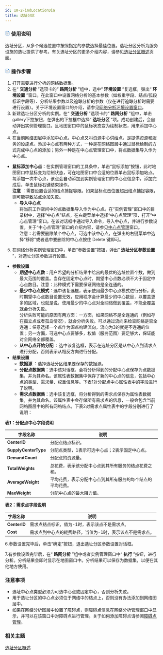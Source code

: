 ```yaml
---
id: 10-2FindLocationDia
title: 选址分区
---
```

### ![](../img/read.gif) 使用说明

选址分区，从多个候选位置中按照指定的参数选择最佳位置。选址分区分析为服务设施的选址提供了参考。有关选址分区的更多介绍内容，请参见[选址分区概述](10-1FindLocation)页面。

### ![](../img/read.gif) 操作步骤

1. 打开需要进行分析的网络数据集。
2. 在“ **交通分析** ”选项卡的“ **路网分析** ”组中，选中“ **环境设置** ”复选框，弹出“ **环境设置** ”窗口。在此窗口中设置网络分析的基本参数（如权重字段、结点/弧段标识字段等）、分析结果参数以及追踪分析的参数（仅在进行追踪分析时需要进行设置）。关于环境设置窗口的介绍，请参见[网络分析环境设置窗口](NetAnalystEnvironmentWIN)。
3. 新建选址分区分析的实例。在“ **交通分析** ”选项卡的“ **路网分析** ”组中，单击gallery下拉按钮，在弹出的下拉框中选择“ **选址分区** ”项。成功创建后，会自动弹出实例管理窗口。且地图窗口中的鼠标状态变为绘制状态，用来添加中心点。
4. 在当前网络图层中添加中心点。中心点又叫资源中心供给点，是提供资源和服务的设施点。添加中心点有两种方式，一种是在网络图层中通过鼠标绘制的方式完成中心点的添加；另外一种是在中心点管理窗口中，将点数据集导入作为中心点。 
  * **鼠标添加中心点**：在实例管理窗口的工具条中，单击“鼠标添加”按钮，此时地图窗口中鼠标变为绘制状态，可在地图窗口中合适的位置单击鼠标添加站点。每添加一次中心点，该点会自动添加到实例管理窗口的中心点信息中。添加完成后，单击鼠标右键结束操作。<br/>**注意** ：需要设置合适的结点捕捉容限。如果鼠标点击位置超出结点捕捉容限，则可能导致站点添加失败。
    * **导入中心点**<br/>将当前工作空间中的点数据集导入作为中心点。在“实例管理”窗口中的目录树中，选择“中心点”结点，在右键菜单中选择“中心点管理”项，打开“中心点管理”窗口。在该对话框中通过导入命令，导入中心点，并进行参数设置。关于“中心点管理”窗口的介绍内容，请参见[中心点管理](CentersManagement)窗口。<br/>注意：若需要删除某个中心点，可选中该中心点，在弹出的右键菜单中选择“移除”或者选中要删除的中心点按住 Delete 键即可。
5. 在网络分析实例管理窗口中，单击“参数设置”按钮，弹出“ **选址分区参数设置** ”，对选址分区参数进行设置。 
  * **参数设置**
    * **期望中心点数**：用户希望的分析结果中给出的最优的选址位置个数，做到最大范围的覆盖。当存在固定中心点时，期望中心点数必须不大于固定中心点数目。注意：此种模式下需要保证网络是全连通的。
    * **最少中心点模式**：选中该复选框，表示使用最少中心点模式进行分析，此时期望中心点数目设置无效，应用程序会计算最少的中心数目，以覆盖更多的区域，也就是说，使用最少的中心点对全网络做到覆盖，不能全覆盖就会分析失败。<br/>分析失败可能的原因有两方面：一方面，如果网络不是全连通的（例如存在孤立点或者孤岛情况），就会分析失败。可以通过流向来检查网络是否全连通：任意选择一个点作为源点构建流向，流向为3的就是不连通的位置；另一方面，可选中心点要够多，权值（服务范围）要足够大，保证能对全网络全部覆盖。
    * **从中心点开始分配** ：选中该复选框，表示在选址分区是从中心点到请求点进行分配，否则表示从相反方向进行分配。
  * **结果设置**
    * **数据源** ：选择选址分区结果要保存的数据源。
    * **分配点数据集**：选中该对话框，会将分析得到的分配中心点保存为点数据集，并为其命名。该属性表数据集中保存了新的中心点的信息，包括中心点的类型、需求量、权重信息等。下表1对分配点中心属性表中的字段进行了说明。
    - **需求点数据集**：选中该复选框，将分析得到的需求点保存为属性表数据集，并为其命名。该属性表中会存储所有需求点的信息，一般会包含当前网络图层中的所有网络结点。下表2对需求点属性表中的字段分别进行了说明：

**表1：分配点中心字段说明**

字段名称 | 说明  
---|---  
**CenterID** | 分配点结点标识。  
**SupplyCenterType** | 分配点类型，1表示可选中心点；2表示固定中心点。  
**DemandCount** | 分配点的资源量。  
**TotalWeights** | 总花费，表示该分配中心点到其所有服务的结点花费之和。  
**AverageWeight** | 平均花费，表示分配中心点到其所有服务的每个结点的平均花费。  
**MaxWeight** | 分配中心点的最大阻力值。  
  
**表2：需求点字段说明**

字段名称 | 说明  
---|---  
**CenterID** | 需求点结点标识，值为-1时，表示该点不是需求点。  
**Cost** | 需求点到中心点的耗费路径，当值为-1时，表示该点不是需求点。  
  
6.参数设置完毕后，单击“确定”按钮，退出选址分区参数设置对话框。

7.有参数设置完毕后，在“ **路网分析** ”组中或者实例管理窗口中“ **执行** ”按钮，进行分析。分析结果会即时显示在地图窗口中。分析结果可以保存为数据集，以便在其他地方使用。 

### 注意事项

* 选址中心点类型必须为可选中心点或固定中心，否则分析失败。
* 用于选址分区的中心点必须位于网络中的结点上，否则没有办法添加到网络图层中。
* 如果在网络分析图层中设置了障碍点，则障碍点信息在网络分析管理窗口中显示，并可以在该窗口中对障碍点进行管理。关于如何添加障碍点请参阅[障碍点管理](BarrierManagement)。

### 相关主题

[选址分区概述](10-1FindLocation)